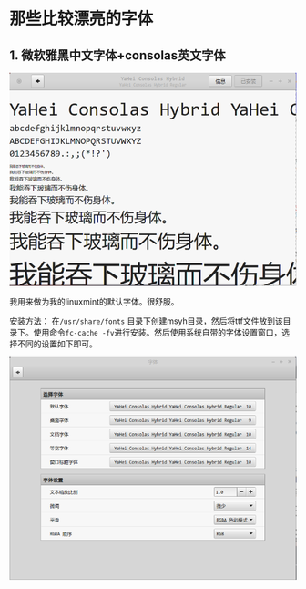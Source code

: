 # 那些比较漂亮的字体

## 1. 微软雅黑中文字体+consolas英文字体

![msyh-consolas](pic/msyh-consolas.png)

我用来做为我的linuxmint的默认字体。很舒服。

安装方法：
在```/usr/share/fonts``` 目录下创建msyh目录，然后将ttf文件放到该目录下。使用命令```fc-cache -fv```进行安装。然后使用系统自带的字体设置窗口，选择不同的设置如下即可。

![fonts-set](pic/fonts-set.png)
